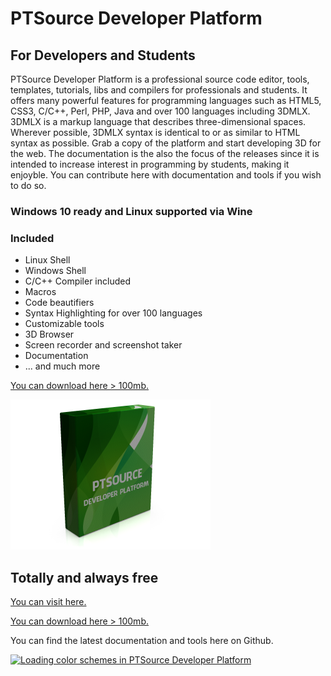 # PTSource Developer Platform
## For Developers and Students
PTSource Developer Platform is a professional source code editor, tools, templates, tutorials, libs and compilers for professionals and students. It offers many powerful features for programming languages such as HTML5, CSS3, C/C++, Perl, PHP, Java and over 100 languages including 3DMLX.
3DMLX is a markup language that describes three-dimensional spaces. Wherever possible, 3DMLX syntax is identical to or as similar to HTML syntax as possible. Grab a copy of the platform and start developing 3D for the web.
The documentation is the also the focus of the releases since it is intended to increase interest in programming by students, making it enjoyble. You can contribute here with documentation and tools if you wish to do so.

### Windows 10 ready and Linux supported via Wine

### Included 
* Linux Shell
* Windows Shell
* C/C++ Compiler included
* Macros
* Code beautifiers
* Syntax Highlighting for over 100 languages
* Customizable tools
* 3D Browser
* Screen recorder and screenshot taker
* Documentation
* ... and much more

[You can download here > 100mb.](http://bit.ly/2mkvUq0)

![Box Shot](/images/box.png)

## Totally and always free

[You can visit here.](http://bit.ly/2lHEgbc)

[You can download here > 100mb.](http://bit.ly/2mkvUq0)

You can find the latest documentation and tools here on Github.

[![Loading color schemes in PTSource Developer Platform](https://img.youtube.com/vi/EhvK0OCpORI/0.jpg)](https://www.youtube.com/watch?v=EhvK0OCpORI "Loading color schemes in PTSource Developer Platform")
